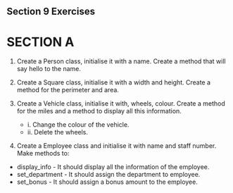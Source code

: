 ## Section 9 Exercises 

# SECTION A
1. Create a Person class, initialise it with a name. Create a method that will say hello to the name. 
2. Create a Square class, initialise it with a width and height. Create a method for the perimeter and area. 
3. Create a Vehicle class, initialise it with, wheels, colour. Create a method for the miles and a method to display all this information. 
    - i. Change the colour of the vehicle.
    - ii. Delete the wheels. 

4. Create a Employee class and initialise it with name and staff number. Make methods to:
 - display_info - It should display all the information of the employee.
 - set_department - It should assign the department to employee. 
 - set_bonus - It should assign a bonus amount to the employee.